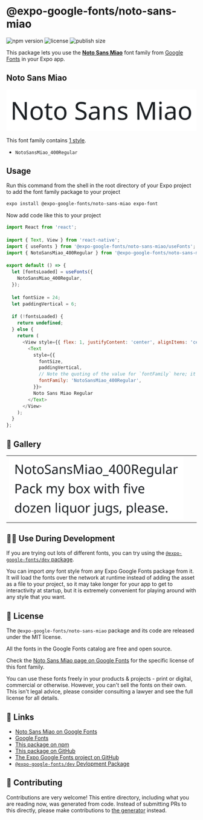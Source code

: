 # @expo-google-fonts/noto-sans-miao

![npm version](https://flat.badgen.net/npm/v/@expo-google-fonts/noto-sans-miao)
![license](https://flat.badgen.net/github/license/expo/google-fonts)
![publish size](https://flat.badgen.net/packagephobia/install/@expo-google-fonts/noto-sans-miao)

This package lets you use the [**Noto Sans Miao**](https://fonts.google.com/specimen/Noto+Sans+Miao) font family from [Google Fonts](https://fonts.google.com/) in your Expo app.

## Noto Sans Miao

![Noto Sans Miao](./font-family.png)

This font family contains [1 style](#-gallery).

- `NotoSansMiao_400Regular`

## Usage

Run this command from the shell in the root directory of your Expo project to add the font family package to your project
```sh
expo install @expo-google-fonts/noto-sans-miao expo-font
```

Now add code like this to your project
```js
import React from 'react';

import { Text, View } from 'react-native';
import { useFonts } from '@expo-google-fonts/noto-sans-miao/useFonts';
import { NotoSansMiao_400Regular } from '@expo-google-fonts/noto-sans-miao/400Regular';

export default () => {
  let [fontsLoaded] = useFonts({
    NotoSansMiao_400Regular,
  });

  let fontSize = 24;
  let paddingVertical = 6;

  if (!fontsLoaded) {
    return undefined;
  } else {
    return (
      <View style={{ flex: 1, justifyContent: 'center', alignItems: 'center' }}>
        <Text
          style={{
            fontSize,
            paddingVertical,
            // Note the quoting of the value for `fontFamily` here; it expects a string!
            fontFamily: 'NotoSansMiao_400Regular',
          }}>
          Noto Sans Miao Regular
        </Text>
      </View>
    );
  }
};

```

## 🔡 Gallery


||||
|-|-|-|
|![NotoSansMiao_400Regular](./NotoSansMiao_400Regular.ttf.png)||||


## 👩‍💻 Use During Development

If you are trying out lots of different fonts, you can try using the [`@expo-google-fonts/dev` package](https://github.com/expo/google-fonts/tree/master/font-packages/dev#readme).

You can import *any* font style from any Expo Google Fonts package from it. It will load the fonts
over the network at runtime instead of adding the asset as a file to your project, so it may take longer
for your app to get to interactivity at startup, but it is extremely convenient
for playing around with any style that you want.

## 📖 License

The `@expo-google-fonts/noto-sans-miao` package and its code are released under the MIT license.

All the fonts in the Google Fonts catalog are free and open source.

Check the [Noto Sans Miao page on Google Fonts](https://fonts.google.com/specimen/Noto+Sans+Miao) for the specific license of this font family.

You can use these fonts freely in your products & projects - print or digital, commercial or otherwise. However, you can't sell the fonts on their own. This isn't legal advice, please consider consulting a lawyer and see the full license for all details.

## 🔗 Links

- [Noto Sans Miao on Google Fonts](https://fonts.google.com/specimen/Noto+Sans+Miao)
- [Google Fonts](https://fonts.google.com/)
- [This package on npm](https://www.npmjs.com/package/@expo-google-fonts/noto-sans-miao)
- [This package on GitHub](https://github.com/expo/google-fonts/tree/master/font-packages/noto-sans-miao)
- [The Expo Google Fonts project on GitHub](https://github.com/expo/google-fonts)
- [`@expo-google-fonts/dev` Devlopment Package](https://github.com/expo/google-fonts/tree/master/font-packages/dev)

## 🤝 Contributing

Contributions are very welcome! This entire directory, including what you are reading now, was generated from code. Instead of submitting PRs to this directly, please make contributions to [the generator](https://github.com/expo/google-fonts/tree/master/packages/generator) instead.
